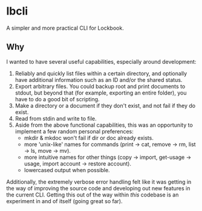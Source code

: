 # lbcli

A simpler and more practical CLI for Lockbook.

## Why

I wanted to have several useful capabilities, especially around development:

1. Reliably and quickly list files within a certain directory, and optionally have additional information such as an ID and/or the shared status.
2. Export arbitrary files. You could backup root and print documents to stdout, but beyond that (for example, exporting an entire folder), you have to do a good bit of scripting.
3. Make a directory or a document if they don't exist, and not fail if they do exist.
4. Read from stdin and write to file.
5. Aside from the above functional capabilities, this was an opportunity to implement a few random personal preferences:
   * mkdir & mkdoc won't fail if dir or doc already exists.
   * more 'unix-like' names for commands (print -> cat, remove -> rm, list -> ls, move -> mv).
   * more intuitive names for other things (copy -> import, get-usage -> usage, import account -> restore account).
   * lowercased output when possible.

Additionally, the extremely verbose error handling felt like it was getting in the way of
improving the source code and developing out new features in the current CLI. Getting this
out of the way within _this_ codebase is an experiment in and of itself (going great so
far).
